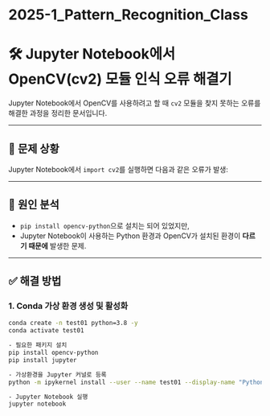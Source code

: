 # 2025-1_Pattern_Recognition_Class

# 🛠️ Jupyter Notebook에서 OpenCV(cv2) 모듈 인식 오류 해결기

Jupyter Notebook에서 OpenCV를 사용하려고 할 때 `cv2` 모듈을 찾지 못하는 오류를 해결한 과정을 정리한 문서입니다.

---

## 🐛 문제 상황

Jupyter Notebook에서 `import cv2`를 실행하면 다음과 같은 오류가 발생:


---

## 🎯 원인 분석

- `pip install opencv-python`으로 설치는 되어 있었지만,
- Jupyter Notebook이 사용하는 Python 환경과 OpenCV가 설치된 환경이 **다르기 때문에** 발생한 문제.

---

## ✅ 해결 방법

### 1. Conda 가상 환경 생성 및 활성화

```bash
conda create -n test01 python=3.8 -y
conda activate test01

- 필요한 패키지 설치
pip install opencv-python
pip install jupyter

- 가상환경을 Jupyter 커널로 등록
python -m ipykernel install --user --name test01 --display-name "Python (test01)"

- Jupyter Notebook 실행
jupyter notebook
